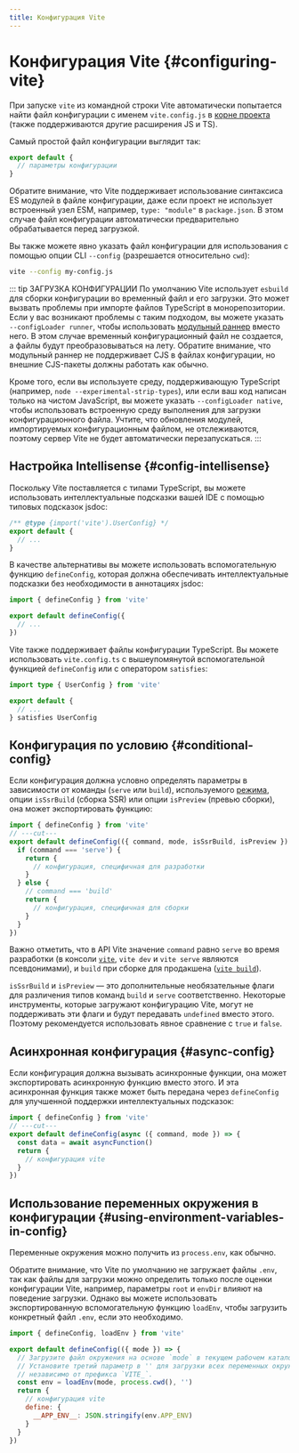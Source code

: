```yaml
---
title: Конфигурация Vite
---
```


# Конфигурация Vite {#configuring-vite}

При запуске `vite` из командной строки Vite автоматически попытается найти файл конфигурации с именем `vite.config.js` в [корне проекта](/guide/#index-html-and-project-root) (также поддерживаются другие расширения JS и TS).

Самый простой файл конфигурации выглядит так:

```js [vite.config.js]
export default {
  // параметры конфигурации
}
```

Обратите внимание, что Vite поддерживает использование синтаксиса ES модулей в файле конфигурации, даже если проект не использует встроенный узел ESM, например, `type: "module"` в `package.json`. В этом случае файл конфигурации автоматически предварительно обрабатывается перед загрузкой.

Вы также можете явно указать файл конфигурации для использования с помощью опции CLI `--config` (разрешается относительно `cwd`):

```bash
vite --config my-config.js
```

::: tip ЗАГРУЗКА КОНФИГУРАЦИИ
По умолчанию Vite использует `esbuild` для сборки конфигурации во временный файл и его загрузки. Это может вызвать проблемы при импорте файлов TypeScript в монорепозитории. Если у вас возникают проблемы с таким подходом, вы можете указать `--configLoader runner`, чтобы использовать [модульный раннер](/guide/api-environment-runtimes.html#modulerunner) вместо него. В этом случае временный конфигурационный файл не создается, а файлы будут преобразовываться на лету. Обратите внимание, что модульный раннер не поддерживает CJS в файлах конфигурации, но внешние CJS-пакеты должны работать как обычно.

Кроме того, если вы используете среду, поддерживающую TypeScript (например, `node --experimental-strip-types`), или если ваш код написан только на чистом JavaScript, вы можете указать `--configLoader native`, чтобы использовать встроенную среду выполнения для загрузки конфигурационного файла. Учтите, что обновления модулей, импортируемых конфигурационным файлом, не отслеживаются, поэтому сервер Vite не будет автоматически перезапускаться.
:::

## Настройка Intellisense {#config-intellisense}

Поскольку Vite поставляется с типами TypeScript, вы можете использовать интеллектуальные подсказки вашей IDE с помощью типовых подсказок jsdoc:

```js
/** @type {import('vite').UserConfig} */
export default {
  // ...
}
```

В качестве альтернативы вы можете использовать вспомогательную функцию `defineConfig`, которая должна обеспечивать интеллектуальные подсказки без необходимости в аннотациях jsdoc:

```js
import { defineConfig } from 'vite'

export default defineConfig({
  // ...
})
```

Vite также поддерживает файлы конфигурации TypeScript. Вы можете использовать `vite.config.ts` с вышеупомянутой вспомогательной функцией `defineConfig` или с оператором `satisfies`:

```ts
import type { UserConfig } from 'vite'

export default {
  // ...
} satisfies UserConfig
```

## Конфигурация по условию {#conditional-config}

Если конфигурация должна условно определять параметры в зависимости от команды (`serve` или `build`), используемого [режима](/guide/env-and-mode#modes), опции `isSsrBuild` (сборка SSR) или опции `isPreview` (превью сборки), она может экспортировать функцию:

```js twoslash
import { defineConfig } from 'vite'
// ---cut---
export default defineConfig(({ command, mode, isSsrBuild, isPreview }) => {
  if (command === 'serve') {
    return {
      // конфигурация, специфичная для разработки
    }
  } else {
    // command === 'build'
    return {
      // конфигурация, специфичная для сборки
    }
  }
})
```

Важно отметить, что в API Vite значение `command` равно `serve` во время разработки (в консоли [`vite`](/guide/cli#vite), `vite dev` и `vite serve` являются псевдонимами), и `build` при сборке для продакшена ([`vite build`](/guide/cli#vite-build)).

`isSsrBuild` и `isPreview` — это дополнительные необязательные флаги для различения типов команд `build` и `serve` соответственно. Некоторые инструменты, которые загружают конфигурацию Vite, могут не поддерживать эти флаги и будут передавать `undefined` вместо этого. Поэтому рекомендуется использовать явное сравнение с `true` и `false`.

## Асинхронная конфигурация {#async-config}

Если конфигурация должна вызывать асинхронные функции, она может экспортировать асинхронную функцию вместо этого. И эта асинхронная функция также может быть передана через `defineConfig` для улучшенной поддержки интеллектуальных подсказок:

```js twoslash
import { defineConfig } from 'vite'
// ---cut---
export default defineConfig(async ({ command, mode }) => {
  const data = await asyncFunction()
  return {
    // конфигурация vite
  }
})
```

## Использование переменных окружения в конфигурации {#using-environment-variables-in-config}

Переменные окружения можно получить из `process.env`, как обычно.

Обратите внимание, что Vite по умолчанию не загружает файлы `.env`, так как файлы для загрузки можно определить только после оценки конфигурации Vite, например, параметры `root` и `envDir` влияют на поведение загрузки. Однако вы можете использовать экспортированную вспомогательную функцию `loadEnv`, чтобы загрузить конкретный файл `.env`, если это необходимо.

```js twoslash
import { defineConfig, loadEnv } from 'vite'

export default defineConfig(({ mode }) => {
  // Загрузите файл окружения на основе `mode` в текущем рабочем каталоге.
  // Установите третий параметр в '' для загрузки всех переменных окружения
  // независимо от префикса `VITE_`.
  const env = loadEnv(mode, process.cwd(), '')
  return {
    // конфигурация vite
    define: {
      __APP_ENV__: JSON.stringify(env.APP_ENV)
    }
  }
})
```
